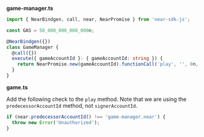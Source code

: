**game-manager.ts**

```typescript
import { NearBindgen, call, near, NearPromise } from 'near-sdk-js';

const GAS = 50_000_000_000_000n;

@NearBindgen({})
class GameManager {
  @call({})
  execute({ gameAccountId }: { gameAccountId: string }) {
    return NearPromise.new(gameAccountId).functionCall('play', '', 0n, GAS);
  }
}
```

**game.ts**

Add the following check to the `play` method. Note that we are using the `predecessorAccountId` method, not `signerAccountId`.

```typescript
if (near.predecessorAccountId() !== 'game-manager.near') {
  throw new Error('Unauthorized');
}
```

